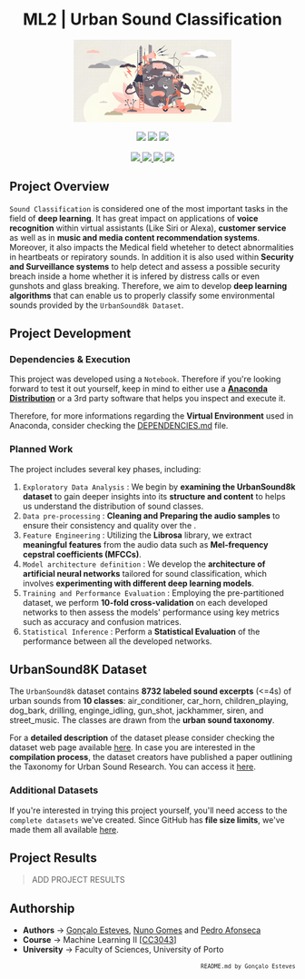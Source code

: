 <div align="center">

# ML2 | Urban Sound Classification

</div>

<p align="center" width="100%">
    <img src="./Urban-Sound-Classification/Assets/NoisePolution.jpeg" width="55%" height="55%" />
</p>

<div align="center">
    <a>
        <img src="https://img.shields.io/badge/Made%20with-Python-fec8bf?style=for-the-badge&logo=Python&logoColor=fec8bf">
    </a>
    <a>
        <img src="https://img.shields.io/badge/Made%20with-Tensorflow-fec8bf?style=for-the-badge&logo=tensorflow&logoColor=fec8bf">
    </a>
    <a>
        <img src="https://img.shields.io/badge/Made%20with-Jupyter-fec8bf?style=for-the-badge&logo=Jupyter&logoColor=fec8bf">
    </a>
</div>

<br/>

<div align="center">
    <a href="https://github.com/EstevesX10/_REPO_NAME_/blob/main/LICENSE">
        <img src="https://img.shields.io/github/license/EstevesX10/_REPO_NAME_?style=flat&logo=gitbook&logoColor=fec8bf&label=License&color=fec8bf">
    </a>
    <a href="">
        <img src="https://img.shields.io/github/repo-size/EstevesX10/_REPO_NAME_?style=flat&logo=googlecloudstorage&logoColor=fec8bf&logoSize=auto&label=Repository%20Size&color=fec8bf">
    </a>
    <a href="">
        <img src="https://img.shields.io/github/stars/EstevesX10/_REPO_NAME_?style=flat&logo=adafruit&logoColor=fec8bf&logoSize=auto&label=Stars&color=fec8bf">
    </a>
    <a href="https://github.com/EstevesX10/_REPO_NAME_/blob/main/DEPENDENCIES.md">
        <img src="https://img.shields.io/badge/Dependencies-DEPENDENCIES.md-white?style=flat&logo=anaconda&logoColor=fec8bf&logoSize=auto&color=fec8bf"> 
    </a>
</div>

## Project Overview

`Sound Classification` is considered one of the most important tasks in the field of **deep learning**. It has great impact on applications of **voice recognition** within virtual assistants (Like Siri or Alexa), **customer service** as well as in **music and media content recommendation systems**. Moreover, it also impacts the Medical field wheteher to detect abnormalities in heartbeats or repiratory sounds. In addition it is also used within **Security and Surveillance systems** to help detect and assess a possible security breach inside a home whether it is infered by distress calls or even gunshots and glass breaking. Therefore, we aim to develop **deep learning algorithms** that can enable us to properly classify some environmental sounds provided by the `UrbanSound8k Dataset`.

## Project Development

### Dependencies & Execution

This project was developed using a `Notebook`. Therefore if you're looking forward to test it out yourself, keep in mind to either use a **[Anaconda Distribution](https://www.anaconda.com/)** or a 3rd party software that helps you inspect and execute it.

Therefore, for more informations regarding the **Virtual Environment** used in Anaconda, consider checking the [DEPENDENCIES.md](https://github.com/EstevesX10/_REPO_NAME_/blob/main/DEPENDENCIES.md) file.

### Planned Work

The project includes several key phases, including:

1. `Exploratory Data Analysis` : We begin by **examining the UrbanSound8k dataset** to gain deeper insights into its **structure and content** to helps us understand the distribution of sound classes.
2. `Data pre-processing` : **Cleaning and Preparing the audio samples** to ensure their consistency and quality over the .
3. `Feature Engineering` : Utilizing the **Librosa** library, we extract **meaningful features** from the audio data such as **Mel-frequency cepstral coefficients (MFCCs)**.
4. `Model architecture definition` : We develop the **architecture of artificial neural networks** tailored for sound classification, which involves **experimenting with different deep learning models**.
5. `Training and Performance Evaluation` : Employing the pre-partitioned dataset, we perform **10-fold cross-validation** on each developed networks to then assess the models' performance using key metrics such as accuracy and confusion matrices.
6. `Statistical Inference` : Perform a **Statistical Evaluation** of the performance between all the developed networks.

## UrbanSound8K Dataset

The `UrbanSound8k` dataset contains **8732 labeled sound excerpts** (<=4s) of urban sounds from **10 classes**: air_conditioner, car_horn, children_playing, dog_bark, drilling, enginge_idling, gun_shot, jackhammer, siren, and street_music. The classes are drawn from the **urban sound taxonomy**.

For a **detailed description** of the dataset please consider checking the dataset web page available [here](https://urbansounddataset.weebly.com/urbansound8k.html). In case you are interested in the **compilation process**, the dataset creators have published a paper outlining the Taxonomy for Urban Sound Research. You can access it [here](https://www.justinsalamon.com/uploads/4/3/9/4/4394963/salamon_urbansound_acmmm14.pdf).

### Additional Datasets

If you're interested in trying this project yourself, you'll need access to the `complete datasets` we've created. Since GitHub has **file size limits**, we've made them all available [here](https://drive.google.com/drive/folders/13LYorB-vWtQVRRSUJi1nwCNquWJY-Ubi?usp=drive_link).

## Project Results

> ADD PROJECT RESULTS

## Authorship

- **Authors** &#8594; [Gonçalo Esteves](https://github.com/EstevesX10), [Nuno Gomes](https://github.com/NightF0x26) and [Pedro Afonseca](https://github.com/PsuperX)
- **Course** &#8594; Machine Learning II [[CC3043](https://sigarra.up.pt/fcup/en/ucurr_geral.ficha_uc_view?pv_ocorrencia_id=546532)]
- **University** &#8594; Faculty of Sciences, University of Porto

<div align="right">
<sub>

<!-- <sup></sup> -->

`README.md by Gonçalo Esteves`
</sub>

</div>
